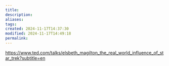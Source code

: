 ```yaml
---
title: 
description: 
aliases: 
tags: 
created: 2024-11-17T14:37:30
modified: 2024-11-17T14:49:18
permalink: 
---
```



https://www.ted.com/talks/elsbeth_magilton_the_real_world_influence_of_star_trek?subtitle=en
